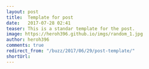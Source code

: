 ```yaml
---
layout: post
title:  Template for post
date:   2017-07-28 02:41
teaser: This is a standar template for the post.
image: https://heroh396.github.io/imgs/random_1.jpg
author: heroh396
comments: true
redirect_from: "/buzz/2017/06/29/post-template/"
shortUrl: 
---
```

